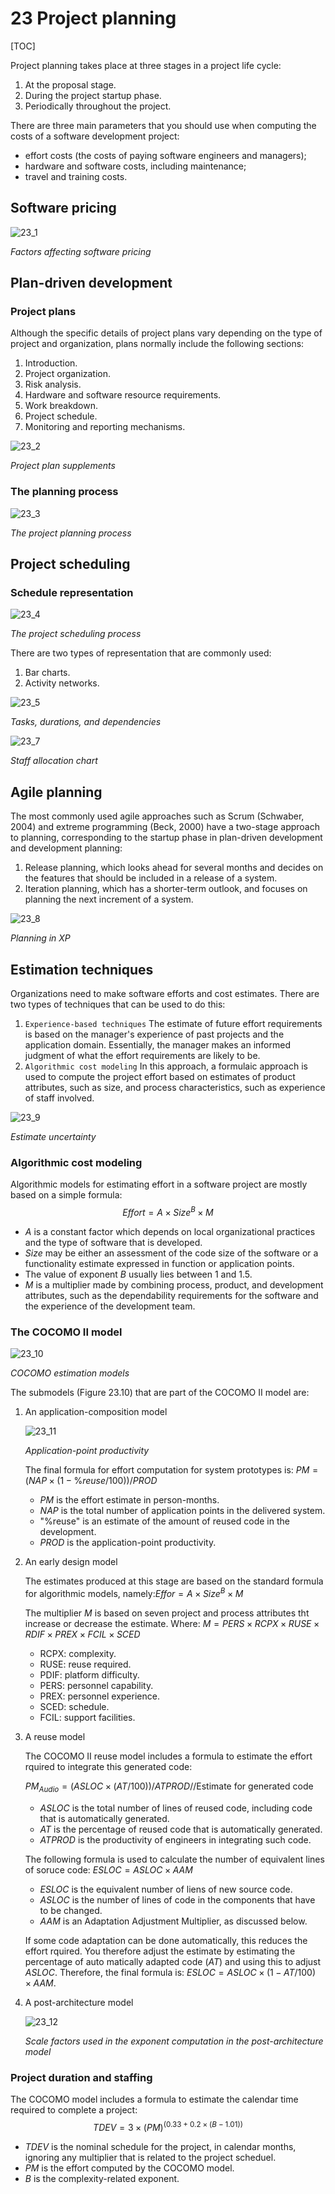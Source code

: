 # 23 Project planning

[TOC]



Project planning takes place at three stages in a project life cycle:

1. At the proposal stage.
2. During the project startup phase.
3. Periodically throughout the project.

There are three main parameters that you should use when computing the costs of a software development project:

- effort costs (the costs of paying software engineers and managers);
- hardware and software costs, including maintenance;
- travel and training costs.

## Software pricing

![23_1](res/23_1.png)

*Factors affecting software pricing*



## Plan-driven development

### Project plans

Although the specific details of project plans vary depending on the type of project and organization, plans normally include the following sections:

1. Introduction.
2. Project organization.
3. Risk analysis.
4. Hardware and software resource requirements.
5. Work breakdown.
6. Project schedule.
7. Monitoring and reporting mechanisms.

![23_2](res/23_2.png)

*Project plan supplements*

### The planning process

![23_3](res/23_3.png)

*The project planning process*



## Project scheduling

### Schedule representation

![23_4](res/23_4.png)

*The project scheduling process*

There are two types of representation that are commonly used:

1. Bar charts.
2. Activity networks.

![23_5](res/23_5.png)

*Tasks, durations, and dependencies*

![23_7](res/23_7.png)

*Staff allocation chart*



## Agile planning

The most commonly used agile approaches such as Scrum (Schwaber, 2004) and extreme programming (Beck, 2000) have a two-stage approach to planning, corresponding to the startup phase in plan-driven development and development planning:

1. Release planning, which looks ahead for several months and decides on the features that should be included in a release of a system.
2. Iteration planning, which has a shorter-term outlook, and focuses on planning the next increment of a system.

![23_8](res/23_8.png)

*Planning in XP*



## Estimation techniques

Organizations need to make software efforts and cost estimates. There are two types of techniques that can be used to do this:

1. `Experience-based techniques` The estimate of future effort requirements is based on the manager's experience of past projects and the application domain. Essentially, the manager makes an informed judgment of what the effort requirements are likely to be.
2. `Algorithmic cost modeling` In this approach, a formulaic approach is used to compute the project effort based on estimates of product attributes, such as size, and process characteristics, such as experience of staff involved.

![23_9](res/23_9.png)

*Estimate uncertainty*

### Algorithmic cost modeling

Algorithmic models for estimating effort in a software project are mostly based on a simple formula:
$$
Effort = A \times Size^{B} \times M
$$

- $A$ is a constant factor which depends on local organizational practices and the type of software that is developed.
- $Size$ may be either an assessment of the code size of the software or a functionality estimate expressed in function or application points.
- The value of exponent $B$ usually lies between 1 and 1.5.
- $M$ is a multiplier made by combining process, product, and development attributes, such as the dependability requirements for the software and the experience of the development team.

### The COCOMO II model

![23_10](res/23_10.png)

*COCOMO estimation models*

The submodels (Figure 23.10) that are part of the COCOMO II model are:

1. An application-composition model

   ![23_11](res/23_11.png)

   *Application-point productivity*

   The final formula for effort computation for system prototypes is: $PM = (NAP \times (1 - \%reuse/100))/PROD$

   - $PM$ is the effort estimate in person-months.
   - $NAP$ is the total number of application points in the delivered system.
   - $\text{"\%reuse"}$ is an estimate of the amount of reused code in the development.
   - $PROD$ is the application-point productivity.

2. An early design model

   The estimates produced at this stage are based on the standard formula for algorithmic models, namely:$Effor = A \times Size^{B} \times M$

   The multiplier $M$ is based on seven project and process attributes tht increase or decrease the estimate. Where: $M = PERS \times RCPX \times RUSE \times RDIF \times PREX \times FCIL \times SCED$

   - RCPX: complexity.
   - RUSE: reuse required.
   - PDIF: platform difficulty.
   - PERS: personnel capability.
   - PREX: personnel experience.
   - SCED: schedule.
   - FCIL: support facilities.

3. A reuse model

   The COCOMO II reuse model includes a formula to estimate the effort rquired to integrate this generated code:

   $PM_{Audio} = (ASLOC \times (AT/100)) / ATPROD // \text{Estimate for generated code}$

   - $ASLOC$ is the total number of lines of reused code, including code that is automatically generated. 
   - $AT$ is the percentage of reused code that is automatically generated.
   - $ATPROD$ is the productivity of engineers in integrating such code.

   The following formula is used to calculate the number of equivalent lines of soruce code: $ESLOC = ASLOC \times AAM$

   - $ESLOC$ is the equivalent number of liens of new source code.
   - $ASLOC$ is the number of lines of code in the components that have to be changed.
   - $AAM$ is an Adaptation Adjustment Multiplier, as discussed below.

   If some code adaptation can be done automatically, this reduces the effort rquired. You therefore adjust the estimate by estimating the percentage of auto matically adapted code ($AT$) and using this to adjust $ASLOC$. Therefore, the final formula is: $ESLOC = ASLOC \times (1 - AT/100) \times AAM$.

4. A post-architecture model

   ![23_12](res/23_12.png)

   *Scale factors used in the exponent computation in the post-architecture model*

### Project duration and staffing

The COCOMO model includes a formula to estimate the calendar time required to complete a project:
$$
TDEV = 3 \times (PM)^{(0.33 + 0.2 \times (B - 1.01))}
$$

- $TDEV$ is the nominal schedule for the project, in calendar months, ignoring any multiplier that is related to the project scheduel.
- $PM$ is the effort computed by the COCOMO model.
- $B$ is the complexity-related exponent.
